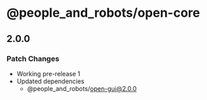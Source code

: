 # @people_and_robots/open-core

## 2.0.0

### Patch Changes

- Working pre-release 1
- Updated dependencies
  - @people_and_robots/open-gui@2.0.0
